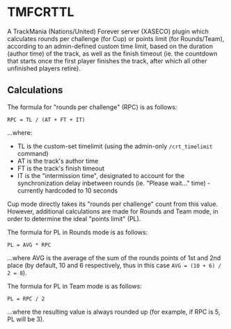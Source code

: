 # TMFCRTTL
A TrackMania (Nations/United) Forever server (XASECO) plugin which calculates rounds per challenge (for Cup) or points limit (for Rounds/Team), according to an admin-defined custom time limit, based on the duration (author time) of the track, as well as the finish timeout (ie. the countdown that starts once the first player finishes the track, after which all other unfinished players retire).

## Calculations
The formula for "rounds per challenge" (RPC) is as follows:
```
RPC = TL / (AT + FT + IT)
```
...where:
- TL is the custom-set timelimit (using the admin-only `/crt_timelimit` command)
- AT is the track's author time
- FT is the track's finish timeout
- IT is the "intermission time", designated to account for the synchronization delay inbetween rounds (ie. "Please wait..." time) - currently hardcoded to 10 seconds

Cup mode directly takes its "rounds per challenge" count from this value. However, additional calculations are made for Rounds and Team mode, in order to determine the ideal "points limit" (PL).

The formula for PL in Rounds mode is as follows:
```
PL = AVG * RPC
```
...where AVG is the average of the sum of the rounds points of 1st and 2nd place (by default, 10 and 6 respectively, thus in this case `AVG = (10 + 6) / 2 = 8`).

The formula for PL in Team mode is as follows:
```
PL = RPC / 2
```
...where the resulting value is always rounded up (for example, if RPC is 5, PL will be 3).
